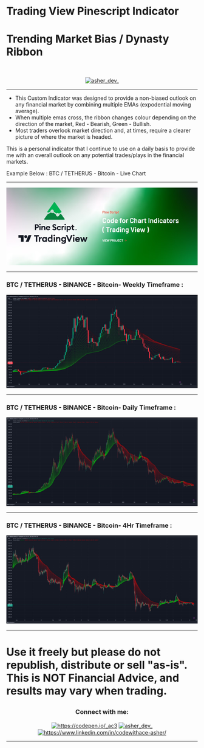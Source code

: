 # Trading View Pinescript Indicator<br>
<h1 align="center>Custom Indicator via PineScript ( TradingView) </h1><br>
<h2 align="center>Trending Market Bias / Dynasty Ribbon </h2><br>

<p align="center"> <a href="https://twitter.com/asher_dev_" target="blank"><img src="https://img.shields.io/twitter/follow/asher_dev_?logo=twitter&style=for-the-badge" alt="asher_dev_" /></a> </p>

---

- This Custom Indicator was designed to provide a non-biased outlook on any financial market by combining multiple EMAs (expodential moving average).<br>
- When multiple emas cross, the ribbon changes colour depending on the direction of the market, Red - Bearish, Green - Bullish.<br>
- Most traders overlook market direction and, at times, require a clearer picture of where the market is headed.<br>

This is a personal indicator that I continue to use on a daily basis to provide me with an overall outlook on any potential trades/plays in the financial markets.<br>

Example Below : BTC / TETHERUS - Bitcoin - Live Chart 

---

![screenshot](https://github.com/codewithace-Asher/trading-view-pinescript-indicator/blob/ebd1d82d447a7058314b523d717c249c414b9ad1/p-script.jpg)<br>

---
### BTC / TETHERUS - BINANCE - Bitcoin- Weekly Timeframe :
![screenshot](ss1.jpg)<br>

---
### BTC / TETHERUS - BINANCE - Bitcoin- Daily Timeframe :

![screenshot](https://github.com/codewithace-Asher/trading-view-pinescript-indicator/blob/cefddb4787af76902629e86c805cc68722c5497f/ss3.jpg)<br>

---
### BTC / TETHERUS - BINANCE - Bitcoin- 4Hr Timeframe :

![screenshot](https://github.com/codewithace-Asher/trading-view-pinescript-indicator/blob/cefddb4787af76902629e86c805cc68722c5497f/ss2.jpg)<br>

---

<h1 align="center>License : </h1>
<p align="center">Use it freely but please do not republish, distribute or sell "as-is".<br>
This is NOT Financial Advice, and results may vary when trading.</p>


<h3 align="center">Connect with me:</h3>
<p align="center">
<a href="https://codepen.io/_AC3" target="blank"><img align="center" src="https://raw.githubusercontent.com/rahuldkjain/github-profile-readme-generator/master/src/images/icons/Social/codepen.svg" alt="https://codepen.io/_ac3" height="30" width="40" /></a>
<a href="https://twitter.com/asher_dev_" target="blank"><img align="center" src="https://raw.githubusercontent.com/rahuldkjain/github-profile-readme-generator/master/src/images/icons/Social/twitter.svg" alt="asher_dev_" height="30" width="40" /></a>
<a href="https://www.linkedin.com/in/codewithace-asher/" target="blank"><img align="center" src="https://raw.githubusercontent.com/rahuldkjain/github-profile-readme-generator/master/src/images/icons/Social/linked-in-alt.svg" alt="https://www.linkedin.com/in/codewithace-asher/" height="30" width="40" /></a>
</p>

---
